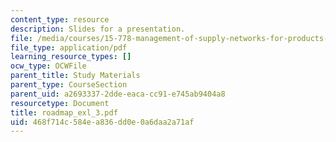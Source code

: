 ```yaml
---
content_type: resource
description: Slides for a presentation.
file: /media/courses/15-778-management-of-supply-networks-for-products-and-services-summer-2004/468f714c584ea836dd0e0a6daa2a71af_roadmap_exl_3.pdf
file_type: application/pdf
learning_resource_types: []
ocw_type: OCWFile
parent_title: Study Materials
parent_type: CourseSection
parent_uid: a2693337-2dde-eaca-cc91-e745ab9404a8
resourcetype: Document
title: roadmap_exl_3.pdf
uid: 468f714c-584e-a836-dd0e-0a6daa2a71af
---
```

